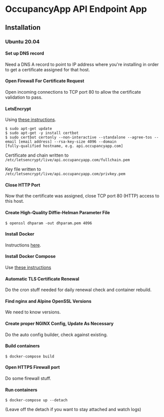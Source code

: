 # OccupancyApp API Endpoint App

## Installation

### Ubuntu 20.04

#### Set up DNS record

Need a DNS A record to point to IP address where you're installing in order 
to get a certificate assigned for that host.

#### Open Firewall For Certificate Request

Open incoming connections to TCP port 80 to allow the certificate validation to pass.

#### LetsEncrypt

Using [these instructions](https://tecadmin.net/how-to-setup-lets-encrypt-on-ubuntu-20-04/).

```shell
$ sudo apt-get update
$ sudo apt-get -y install certbot 
$ sudo certbot certonly --non-interactive --standalone --agree-tos --email [email address] --rsa-key-size 4096 --domain
[fully-qualified hostname, e.g. api.occupancyapp.com]
```

Certificate and chain written to `/etc/letsencrypt/live/api.occupancyapp.com/fullchain.pem`

Key file written to `/etc/letsencrypt/live/api.occupancyapp.com/privkey.pem`

#### Close HTTP Port 

Now that the certificate was assigned, close TCP port 80 (HTTP) access to this host.


#### Create High-Quality Diffie-Helman Parameter File

```
$ openssl dhparam -out dhparam.pem 4096
```

#### Install Docker

Instructions [here](https://www.digitalocean.com/community/tutorials/how-to-install-and-use-docker-on-ubuntu-20-04).

#### Install Docker Compose

Use [these instructions](https://www.digitalocean.com/community/tutorials/how-to-install-and-use-docker-compose-on-ubuntu-20-04)


#### Automatic TLS Certificate Renewal

Do the cron stuff needed for daily renewal check and container rebuild.

#### Find nginx and Alpine OpenSSL Versions

We need to know versions.

#### Create proper NGINX Config, Update As Necessary

Do the auto config builder, check against existing.

#### Build containers

```
$ docker-compose build
```

#### Open HTTPS Firewall port

Do some firewall stuff.

#### Run containers

```
$ docker-compose up --detach
```

(Leave off the detach if you want to stay attached and watch logs)
